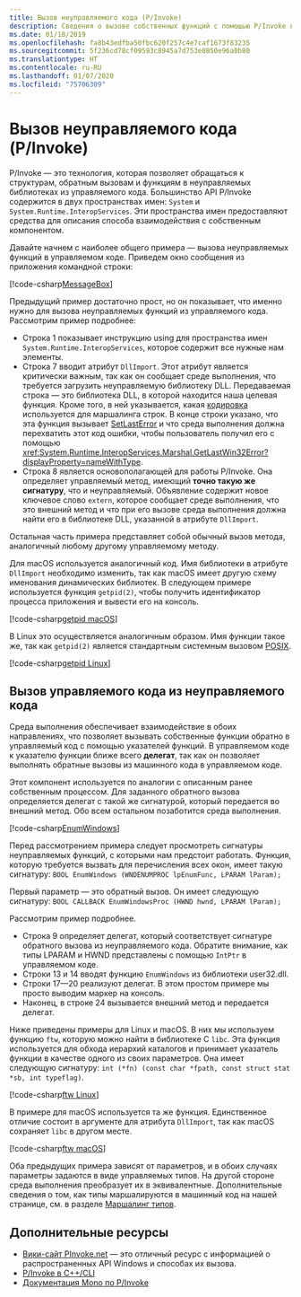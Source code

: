 ```yaml
---
title: Вызов неуправляемого кода (P/Invoke)
description: Сведения о вызове собственных функций с помощью P/Invoke в .NET.
ms.date: 01/18/2019
ms.openlocfilehash: fa8b43edfba50fbc620f257c4e7caf1673f83235
ms.sourcegitcommit: 5f236cd78cf09593c8945a7d753e0850e96a0b80
ms.translationtype: HT
ms.contentlocale: ru-RU
ms.lasthandoff: 01/07/2020
ms.locfileid: "75706309"
---
```

# <a name="platform-invoke-pinvoke"></a>Вызов неуправляемого кода (P/Invoke)

P/Invoke — это технология, которая позволяет обращаться к структурам, обратным вызовам и функциям в неуправляемых библиотеках из управляемого кода. Большинство API P/Invoke содержится в двух пространствах имен: `System` и `System.Runtime.InteropServices`. Эти пространства имен предоставляют средства для описания способа взаимодействия с собственным компонентом.

Давайте начнем с наиболее общего примера — вызова неуправляемых функций в управляемом коде. Приведем окно сообщения из приложения командной строки:

[!code-csharp[MessageBox](~/samples/snippets/standard/interop/pinvoke/messagebox.cs)]

Предыдущий пример достаточно прост, но он показывает, что именно нужно для вызова неуправляемых функций из управляемого кода. Рассмотрим пример подробнее:

- Строка 1 показывает инструкцию using для пространства имен `System.Runtime.InteropServices`, которое содержит все нужные нам элементы.
- Строка 7 вводит атрибут `DllImport`. Этот атрибут является критически важным, так как он сообщает среде выполнения, что требуется загрузить неуправляемую библиотеку DLL. Передаваемая строка — это библиотека DLL, в которой находится наша целевая функция. Кроме того, в ней указывается, какая [кодировка](./charset.md) используется для маршалинга строк. В конце строки указано, что эта функция вызывает [SetLastError](/windows/desktop/api/errhandlingapi/nf-errhandlingapi-setlasterror) и что среда выполнения должна перехватить этот код ошибки, чтобы пользователь получил его с помощью <xref:System.Runtime.InteropServices.Marshal.GetLastWin32Error?displayProperty=nameWithType>.
- Строка 8 является основополагающей для работы P/Invoke. Она определяет управляемый метод, имеющий **точно такую же сигнатуру**, что и неуправляемый. Объявление содержит новое ключевое слово `extern`, которое сообщает среде выполнения, что это внешний метод и что при его вызове среда выполнения должна найти его в библиотеке DLL, указанной в атрибуте `DllImport`.

Остальная часть примера представляет собой обычный вызов метода, аналогичный любому другому управляемому методу.

Для macOS используется аналогичный код. Имя библиотеки в атрибуте `DllImport` необходимо изменить, так как macOS имеет другую схему именования динамических библиотек. В следующем примере используется функция `getpid(2)`, чтобы получить идентификатор процесса приложения и вывести его на консоль.

[!code-csharp[getpid macOS](~/samples/snippets/standard/interop/pinvoke/getpid-macos.cs)]

В Linux это осуществляется аналогичным образом. Имя функции такое же, так как `getpid(2)` является стандартным системным вызовом [POSIX](https://en.wikipedia.org/wiki/POSIX).

[!code-csharp[getpid Linux](~/samples/snippets/standard/interop/pinvoke/getpid-linux.cs)]

## <a name="invoking-managed-code-from-unmanaged-code"></a>Вызов управляемого кода из неуправляемого кода

Среда выполнения обеспечивает взаимодействие в обоих направлениях, что позволяет вызывать собственные функции обратно в управляемый код с помощью указателей функций. В управляемом коде к указателю функции ближе всего **делегат**, так как он позволяет выполнять обратные вызовы из машинного кода в управляемом коде.

Этот компонент используется по аналогии с описанным ранее собственным процессом. Для заданного обратного вызова определяется делегат с такой же сигнатурой, который передается во внешний метод. Обо всем остальном позаботится среда выполнения.

[!code-csharp[EnumWindows](~/samples/snippets/standard/interop/pinvoke/enumwindows.cs)]

Перед рассмотрением примера следует просмотреть сигнатуры неуправляемых функций, с которыми нам предстоит работать. Функция, которую требуется вызвать для перечисления всех окон, имеет такую сигнатуру: `BOOL EnumWindows (WNDENUMPROC lpEnumFunc, LPARAM lParam);`

Первый параметр — это обратный вызов. Он имеет следующую сигнатуру: `BOOL CALLBACK EnumWindowsProc (HWND hwnd, LPARAM lParam);`

Рассмотрим пример подробнее.

- Строка 9 определяет делегат, который соответствует сигнатуре обратного вызова из неуправляемого кода. Обратите внимание, как типы LPARAM и HWND представлены с помощью `IntPtr` в управляемом коде.
- Строки 13 и 14 вводят функцию `EnumWindows` из библиотеки user32.dll.
- Строки 17—20 реализуют делегат. В этом простом примере мы просто выводим маркер на консоль.
- Наконец, в строке 24 вызывается внешний метод и передается делегат.

Ниже приведены примеры для Linux и macOS. В них мы используем функцию `ftw`, которую можно найти в библиотеке C `libc`. Эта функция используется для обхода иерархий каталогов и принимает указатель функции в качестве одного из своих параметров. Она имеет следующую сигнатуру: `int (*fn) (const char *fpath, const struct stat *sb, int typeflag)`.

[!code-csharp[ftw Linux](~/samples/snippets/standard/interop/pinvoke/ftw-linux.cs)]

В примере для macOS используется та же функция. Единственное отличие состоит в аргументе для атрибута `DllImport`, так как macOS сохраняет `libc` в другом месте.

[!code-csharp[ftw macOS](~/samples/snippets/standard/interop/pinvoke/ftw-macos.cs)]

Оба предыдущих примера зависят от параметров, и в обоих случаях параметры задаются в виде управляемых типов. На другой стороне среда выполнения преобразует их в эквивалентные. Дополнительные сведения о том, как типы маршалируются в машинный код на нашей странице, см. в разделе [Маршалинг типов](type-marshaling.md).

## <a name="more-resources"></a>Дополнительные ресурсы

- [Вики-сайт PInvoke.net](https://www.pinvoke.net/) — это отличный ресурс с информацией о распространенных API Windows и способах их вызова.
- [P/Invoke в C++/CLI](/cpp/dotnet/native-and-dotnet-interoperability)
- [Документация Mono по P/Invoke](https://www.mono-project.com/docs/advanced/pinvoke/)
